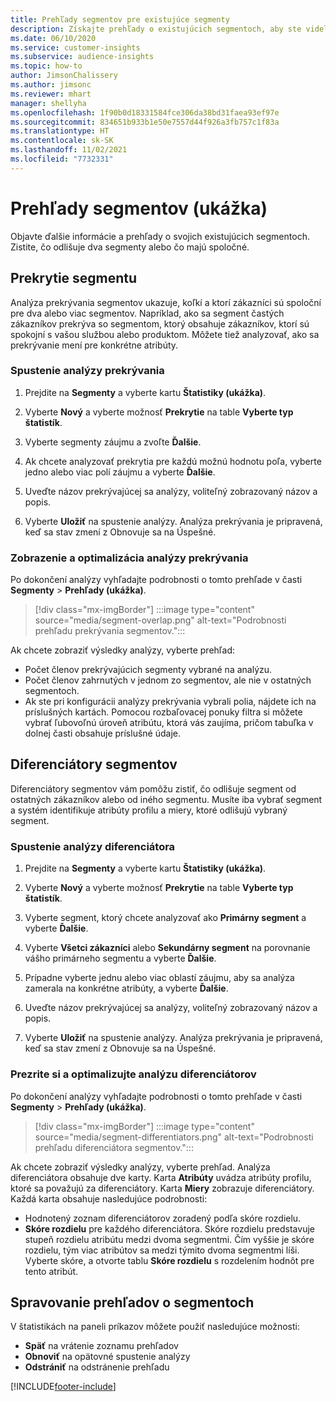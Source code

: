 ```yaml
---
title: Prehľady segmentov pre existujúce segmenty
description: Získajte prehľady o existujúcich segmentoch, aby ste videli rozdiely a spoločné črty.
ms.date: 06/10/2020
ms.service: customer-insights
ms.subservice: audience-insights
ms.topic: how-to
author: JimsonChalissery
ms.author: jimsonc
ms.reviewer: mhart
manager: shellyha
ms.openlocfilehash: 1f90b0d18331584fce306da38bd31faea93ef97e
ms.sourcegitcommit: 834651b933b1e50e7557d44f926a3fb757c1f83a
ms.translationtype: HT
ms.contentlocale: sk-SK
ms.lasthandoff: 11/02/2021
ms.locfileid: "7732331"
---
```

# <a name="segment-insights-preview"></a>Prehľady segmentov (ukážka)

Objavte ďalšie informácie a prehľady o svojich existujúcich segmentoch. Zistite, čo odlišuje dva segmenty alebo čo majú spoločné.

## <a name="segment-overlap"></a>Prekrytie segmentu

Analýza prekrývania segmentov ukazuje, koľkí a ktorí zákazníci sú spoloční pre dva alebo viac segmentov. Napríklad, ako sa segment častých zákazníkov prekrýva so segmentom, ktorý obsahuje zákazníkov, ktorí sú spokojní s vašou službou alebo produktom.
Môžete tiež analyzovať, ako sa prekrývanie mení pre konkrétne atribúty.

### <a name="run-an-overlap-analysis"></a>Spustenie analýzy prekrývania

1. Prejdite na **Segmenty** a vyberte kartu **Štatistiky (ukážka)**.

1. Vyberte **Nový** a vyberte možnosť **Prekrytie** na table **Vyberte typ štatistík**.

1. Vyberte segmenty záujmu a zvoľte **Ďalšie**.

1. Ak chcete analyzovať prekrytia pre každú možnú hodnotu poľa, vyberte jedno alebo viac polí záujmu a vyberte **Ďalšie**.

1. Uveďte názov prekrývajúcej sa analýzy, voliteľný zobrazovaný názov a popis.

1. Vyberte **Uložiť** na spustenie analýzy. Analýza prekrývania je pripravená, keď sa stav zmení z Obnovuje sa na Úspešné.

### <a name="view-and-optimize-an-overlap-analysis"></a>Zobrazenie a optimalizácia analýzy prekrývania

Po dokončení analýzy vyhľadajte podrobnosti o tomto prehľade v časti **Segmenty** > **Prehľady (ukážka)**.

> [!div class="mx-imgBorder"]
> :::image type="content" source="media/segment-overlap.png" alt-text="Podrobnosti prehľadu prekrývania segmentov.":::

Ak chcete zobraziť výsledky analýzy, vyberte prehľad:

- Počet členov prekrývajúcich segmenty vybrané na analýzu.
- Počet členov zahrnutých v jednom zo segmentov, ale nie v ostatných segmentoch.
- Ak ste pri konfigurácii analýzy prekrývania vybrali polia, nájdete ich na príslušných kartách. Pomocou rozbaľovacej ponuky filtra si môžete vybrať ľubovoľnú úroveň atribútu, ktorá vás zaujíma, pričom tabuľka v dolnej časti obsahuje príslušné údaje.

## <a name="segment-differentiators"></a>Diferenciátory segmentov

Diferenciátory segmentov vám pomôžu zistiť, čo odlišuje segment od ostatných zákazníkov alebo od iného segmentu. Musíte iba vybrať segment a systém identifikuje atribúty profilu a miery, ktoré odlišujú vybraný segment.

### <a name="run-a-differentiator-analysis"></a>Spustenie analýzy diferenciátora

1. Prejdite na **Segmenty** a vyberte kartu **Štatistiky (ukážka)**.

1. Vyberte **Nový** a vyberte možnosť **Prekrytie** na table **Vyberte typ štatistík**.

1. Vyberte segment, ktorý chcete analyzovať ako **Primárny segment** a vyberte **Ďalšie**.

1. Vyberte **Všetci zákazníci** alebo **Sekundárny segment** na porovnanie vášho primárneho segmentu a vyberte **Ďalšie**.

1. Prípadne vyberte jednu alebo viac oblastí záujmu, aby sa analýza zamerala na konkrétne atribúty, a vyberte **Ďalšie**.

1. Uveďte názov prekrývajúcej sa analýzy, voliteľný zobrazovaný názov a popis.

1. Vyberte **Uložiť** na spustenie analýzy. Analýza prekrývania je pripravená, keď sa stav zmení z Obnovuje sa na Úspešné.

### <a name="view-and-optimize-a-differentiators-analysis"></a>Prezrite si a optimalizujte analýzu diferenciátorov

Po dokončení analýzy vyhľadajte podrobnosti o tomto prehľade v časti **Segmenty** > **Prehľady (ukážka)**.

> [!div class="mx-imgBorder"]
> :::image type="content" source="media/segment-differentiators.png" alt-text="Podrobnosti prehľadu diferenciátora segmentov.":::

Ak chcete zobraziť výsledky analýzy, vyberte prehľad. Analýza diferenciátora obsahuje dve karty. Karta **Atribúty** uvádza atribúty profilu, ktoré sa považujú za diferenciátory. Karta **Miery** zobrazuje diferenciátory. Každá karta obsahuje nasledujúce podrobnosti:

- Hodnotený zoznam diferenciátorov zoradený podľa skóre rozdielu.
- **Skóre rozdielu** pre každého diferenciátora. Skóre rozdielu predstavuje stupeň rozdielu atribútu medzi dvoma segmentmi. Čím vyššie je skóre rozdielu, tým viac atribútov sa medzi týmito dvoma segmentmi líši. Vyberte skóre, a otvorte tablu **Skóre rozdielu** s rozdelením hodnôt pre tento atribút.

## <a name="manage-segment-insights"></a>Spravovanie prehľadov o segmentoch

V štatistikách na paneli príkazov môžete použiť nasledujúce možnosti:

- **Späť** na vrátenie zoznamu prehľadov
- **Obnoviť** na opätovné spustenie analýzy
- **Odstrániť** na odstránenie prehľadu


[!INCLUDE[footer-include](../includes/footer-banner.md)]
